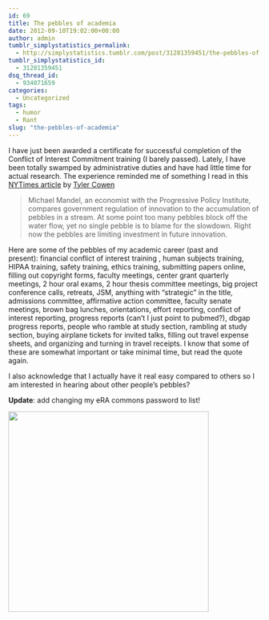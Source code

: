 ```yaml
---
id: 69
title: The pebbles of academia
date: 2012-09-10T19:02:00+00:00
author: admin
tumblr_simplystatistics_permalink:
  - http://simplystatistics.tumblr.com/post/31281359451/the-pebbles-of-academia
tumblr_simplystatistics_id:
  - 31281359451
dsq_thread_id:
  - 934071659
categories:
  - Uncategorized
tags:
  - humor
  - Rant
slug: "the-pebbles-of-academia"
---
```

I have just been awarded a certificate for successful completion of the Conflict of Interest Commitment training (I barely passed). Lately, I have been totally swamped by administrative duties and have had little time for actual research. The experience reminded me of something I read in this <a href="http://www.nytimes.com/2011/05/29/business/economy/29view.html?_r=1" target="_blank">NYTimes article</a> by <span><a href="http://marginalrevolution.com/" target="_blank">Tyler Cowen</a></span>

> <span>Michael Mandel, an economist with the Progressive Policy Institute, compares government regulation of innovation to the accumulation of pebbles in a stream. At some point too many pebbles block off the water flow, yet no single pebble is to blame for the slowdown. Right now the pebbles are limiting investment in future innovation.</span>

Here are some of the pebbles of my academic career (past and present): <span>financial conflict of interest training , human subjects training, HIPAA training, safety training, ethics training, submitting papers online, filling out copyright forms, faculty meetings, center grant quarterly meetings, 2 hour oral exams, 2 hour thesis committee meetings, big project conference calls, retreats, JSM, anything with &#8220;strategic&#8221; in the title, admissions committee, </span><span>affirmative action committee, faculty senate meetings, brown bag lunches, orientations, effort reporting, conflict of interest reporting, progress reports (can&#8217;t I just point to pubmed?), dbgap progress reports, people who ramble at study section, rambling at study section, </span>buying airplane tickets for invited talks, filling out travel expense sheets, and organizing and turning in travel receipts. I know that some of these are somewhat important or take minimal time, but read the quote again.

I also acknowledge that I actually have it real easy compared to others so I am interested in hearing about other people&#8217;s pebbles? 

**Update**: add changing my eRA commons password to list!

<img src="http://rafalab.jhsph.edu/simplystats/pebles4.jpg" width="400" />
